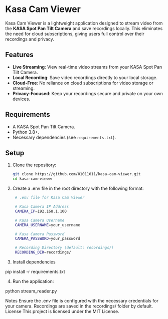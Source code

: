 # Kasa Cam Viewer

Kasa Cam Viewer is a lightweight application designed to stream video from the **KASA Spot Pan Tilt Camera** and save recordings locally. This eliminates the need for cloud subscriptions, giving users full control over their recordings and privacy.

## Features
- **Live Streaming**: View real-time video streams from your KASA Spot Pan Tilt Camera.
- **Local Recording**: Save video recordings directly to your local storage.
- **Cloud-Free**: No reliance on cloud subscriptions for video storage or streaming.
- **Privacy-Focused**: Keep your recordings secure and private on your own devices.

## Requirements
- A KASA Spot Pan Tilt Camera.
- Python 3.8+.
- Necessary dependencies (see `requirements.txt`).

## Setup
1. Clone the repository:
   ```bash
   git clone https://github.com/01011011/kasa-cam-viewer.git
   cd kasa-cam-viewer

2. Create a .env file in the root directory with the following format:

   ```bash
    # .env file for Kasa Cam Viewer

    # Kasa Camera IP Address
    CAMERA_IP=192.168.1.100

    # Kasa Camera Username
    CAMERA_USERNAME=your_username

    # Kasa Camera Password
    CAMERA_PASSWORD=your_password

    # Recording Directory (default: recordings/)
    RECORDING_DIR=recordings/

3. Install dependencies

pip install -r requirements.txt

4. Run the application:

python stream_reader.py

Notes
Ensure the .env file is configured with the necessary credentials for your camera.
Recordings are saved in the recordings/ folder by default.
License
This project is licensed under the MIT License.
